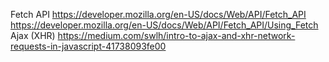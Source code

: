 Fetch API https://developer.mozilla.org/en-US/docs/Web/API/Fetch_API   https://developer.mozilla.org/en-US/docs/Web/API/Fetch_API/Using_Fetch
Ajax (XHR) https://medium.com/swlh/intro-to-ajax-and-xhr-network-requests-in-javascript-41738093fe00

